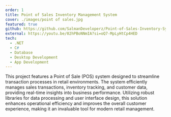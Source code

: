 ```yaml
---
order: 1
title: Point of Sales Inventory Management System
cover: ./images/point of sales.jpg
featured: true
github: https://github.com/SalmanDeveloperz/Point-of-Sales-Inventory-System-Project/tree/main
external: https://youtu.be/02hPBoNNmIA?si=oQ7-MpLyHtCp4HED
tech:
  - .NET
  - C#
  - Database
  - Desktop Development
  - App Development
---
```


This project features a Point of Sale (POS) system designed to streamline transaction processes in retail environments. The system efficiently manages sales transactions, inventory tracking, and customer data, providing real-time insights into business performance. Utilizing robust libraries for data processing and user interface design, this solution enhances operational efficiency and improves the overall customer experience, making it an invaluable tool for modern retail management.
